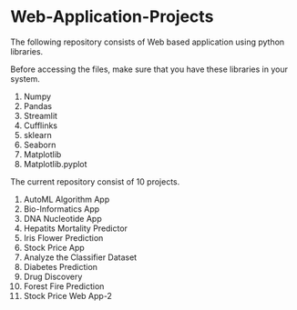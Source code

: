 # Web-Application-Projects

The following repository consists of Web based application using python libraries.

Before accessing the files, make sure that you have these libraries in your system.
1. Numpy
2. Pandas
3. Streamlit
4. Cufflinks
5. sklearn
6. Seaborn
7. Matplotlib
8. Matplotlib.pyplot

The current repository consist of 10 projects.
1. AutoML Algorithm App
2. Bio-Informatics App
3. DNA Nucleotide App
4. Hepatits Mortality Predictor
5. Iris Flower Prediction
6. Stock Price App
7. Analyze the Classifier Dataset
8. Diabetes Prediction
9. Drug Discovery
10. Forest Fire Prediction
11. Stock Price Web App-2
